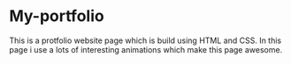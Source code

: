 # My-portfolio
This is a protfolio website page which is build using HTML and CSS. In this page i use a lots of interesting animations which make this page awesome.
